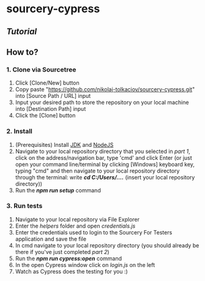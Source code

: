# sourcery-cypress
## _Tutorial_
## How to?
### 1. Clone via Sourcetree

1. Click [Clone/New] button
2. Copy paste "https://github.com/nikolaj-tolkaciov/sourcery-cypress.git" into [Source Path / URL] input
3. Input your desired path to store the repository on your local machine into [Destination Path] input 
4. Click the [Clone] button

### 2. Install

1. (Prerequisites) Install <a href="http://www.oracle.com/technetwork/java/javase/downloads/index.html">JDK</a> and <a href="https://nodejs.org/en/download/">NodeJS</a> 
2. Navigate to your local repository directory that you selected in _part 1_, click on the address/navigation bar, type 'cmd' and click Enter (or just open your command line/terminal by clicking [Windows] keyboard key, typing "cmd" and then navigate to your local repository directory through the terminal: write ***cd C:/Users/....*** (insert your local repository directory))
3. Run the ***npm run setup*** command

### 3. Run tests

1. Navigate to your local repository via File Explorer
2. Enter the _helpers_ folder and open _credentials.js_
3. Enter the credentials used to login to the Sourcery For Testers application and save the file
4. In cmd navigate to your local repository directory (you should already be there if you've just completed _part 2_)
5. Run the ***npm run cypress:open*** command
6. In the open Cypress window click on _login.js_ on the left
7. Watch as Cypress does the testing for you :)

